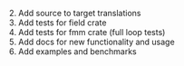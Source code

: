 2. Add source to target translations
3. Add tests for field crate
4. Add tests for fmm crate (full loop tests)
5. Add docs for new functionality and usage
6. Add examples and benchmarks

